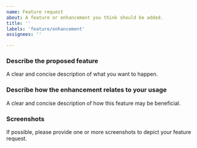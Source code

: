 ```yaml
---
name: Feature request
about: A feature or enhancement you think should be added.
title: ''
labels: 'feature/enhancement'
assignees: ''

---
```


### Describe the proposed feature
A clear and concise description of what you want to happen.

### Describe how the enhancement relates to your usage
A clear and concise description of how this feature may be beneficial.

### Screenshots
If possible, please provide one or more screenshots to depict your feature request.
